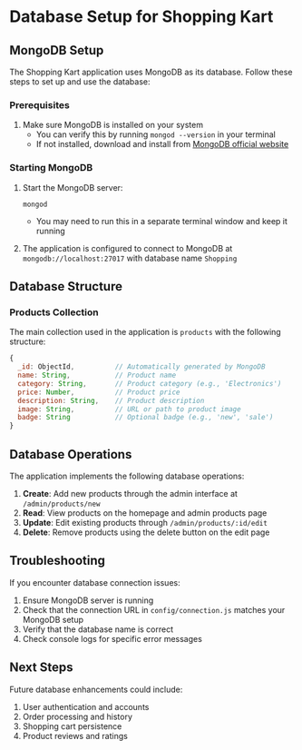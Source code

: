 # Database Setup for Shopping Kart

## MongoDB Setup

The Shopping Kart application uses MongoDB as its database. Follow these steps to set up and use the database:

### Prerequisites

1. Make sure MongoDB is installed on your system
   - You can verify this by running `mongod --version` in your terminal
   - If not installed, download and install from [MongoDB official website](https://www.mongodb.com/try/download/community)

### Starting MongoDB

1. Start the MongoDB server:
   ```
   mongod
   ```
   - You may need to run this in a separate terminal window and keep it running

2. The application is configured to connect to MongoDB at `mongodb://localhost:27017` with database name `Shopping`


## Database Structure

### Products Collection

The main collection used in the application is `products` with the following structure:

```javascript
{
  _id: ObjectId,          // Automatically generated by MongoDB
  name: String,           // Product name
  category: String,       // Product category (e.g., 'Electronics')
  price: Number,          // Product price
  description: String,    // Product description
  image: String,          // URL or path to product image
  badge: String           // Optional badge (e.g., 'new', 'sale')
}
```

## Database Operations

The application implements the following database operations:

1. **Create**: Add new products through the admin interface at `/admin/products/new`
2. **Read**: View products on the homepage and admin products page
3. **Update**: Edit existing products through `/admin/products/:id/edit`
4. **Delete**: Remove products using the delete button on the edit page

## Troubleshooting

If you encounter database connection issues:

1. Ensure MongoDB server is running
2. Check that the connection URL in `config/connection.js` matches your MongoDB setup
3. Verify that the database name is correct
4. Check console logs for specific error messages

## Next Steps

Future database enhancements could include:

1. User authentication and accounts
2. Order processing and history
3. Shopping cart persistence
4. Product reviews and ratings